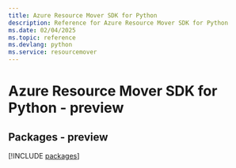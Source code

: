 ```yaml
---
title: Azure Resource Mover SDK for Python
description: Reference for Azure Resource Mover SDK for Python
ms.date: 02/04/2025
ms.topic: reference
ms.devlang: python
ms.service: resourcemover
---
```

# Azure Resource Mover SDK for Python - preview
## Packages - preview
[!INCLUDE [packages](resource-mover-index.md)]
